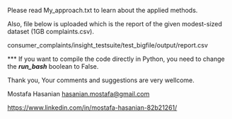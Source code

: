 Please read My_approach.txt to learn about the applied methods. 

Also, file below is uploaded which is the report of the given modest-sized dataset (1GB complaints.csv).

consumer_complaints/insight_testsuite/test_bigfile/output/report.csv


*** If you want to compile the code directly in Python, you need to change the ***run_bash*** boolean to False. 

Thank you, 
Your comments and suggestions are very wellcome. 

Mostafa Hasanian
hasanian.mostafa@gmail.com

https://www.linkedin.com/in/mostafa-hasanian-82b21261/ 



